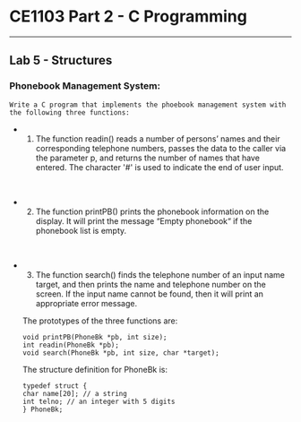 # **CE1103 Part 2 - C Programming**
--- 


## **Lab 5 - Structures**

### Phonebook Management System:
    Write a C program that implements the phoebook management system with the following three functions:


* 1. The function readin() reads a number of persons’ names and their corresponding
    telephone numbers, passes the data to the caller via the parameter p, and returns the
    number of names that have entered. The character '#' is used to indicate the end of
    user input.

&nbsp;

* 2. The function printPB() prints the phonebook information on the display. It will print the
message “Empty phonebook“ if the phonebook list is empty.


&nbsp;

* 3. The function search() finds the telephone number of an input name target, and then
prints the name and telephone number on the screen. If the input name cannot be
found, then it will print an appropriate error message. 


    The prototypes of the three functions are:
    ```
    void printPB(PhoneBk *pb, int size);
    int readin(PhoneBk *pb);
    void search(PhoneBk *pb, int size, char *target);
    ```


    The structure definition for PhoneBk is: 
    ```
    typedef struct {
    char name[20]; // a string
    int telno; // an integer with 5 digits
    } PhoneBk;
    ```

